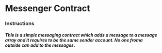 # Messenger Contract
### Instructions
##### This is a simple messaging contract which adds a message to a message array and it requires to be the same sender account. No one froma outside can add to the messages.
